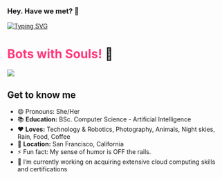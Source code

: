 ### Hey. Have we met? 👋


[![Typing SVG](https://readme-typing-svg.herokuapp.com?lines=Your+one-stop+shop+for+tech+solutions)](https://git.io/typing-svg)


# <span style="color: rgb(271,58,124)">Bots with Souls!</span> :robot:
[![](https://img.shields.io/badge/linkedin-%230077B5.svg?style=for-the-badge&logo=linkedin)](https://www.linkedin.com/in/rose-njuguna-4a310a1b4/)

## Get to know me
* 😄 Pronouns: She/Her
* :books: **Education:**  BSc. Computer Science - Artificial Intelligence 
* :heart: **Loves:** Technology & Robotics, Photography, Animals, Night skies, Rain, Food, Coffee
* :pushpin: **Location:** San Francisco, California
* ⚡ Fun fact: My sense of humor is OFF the rails.
* 🔭 I’m currently working on acquiring extensive cloud computing skills and certifications

<!--
**rgathoni/rgathoni** is a ✨ _special_ ✨ repository because its `README.md` (this file) appears on your GitHub profile.



Here are some ideas to get you started:

- 🔭 I’m currently working on ...
- 🌱 I’m currently learning ...
- 👯 I’m looking to collaborate on ...
- 🤔 I’m looking for help with ...
- 💬 Ask me about ...
- 📫 How to reach me: 
- 
-->
